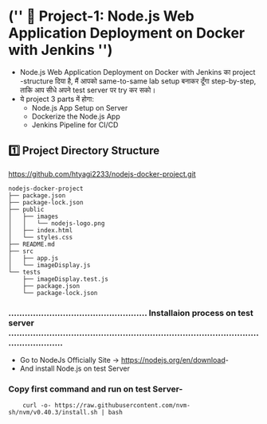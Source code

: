 # ('' 🧪 Project-1: Node.js Web Application Deployment on Docker with Jenkins '')
- Node.js Web Application Deployment on Docker with Jenkins का project -structure दिया है, मैं आपको same-to-same lab setup बनाकर दूँगा step-by-step, ताकि आप सीधे अपने test server पर try कर सको।
- ये project 3 parts में होगा:
	- Node.js App Setup on Server
	- Dockerize the Node.js App
	- Jenkins Pipeline for CI/CD

## 1️⃣ Project Directory Structure
<https://github.com/htyagi2233/nodejs-docker-project.git>

```
nodejs-docker-project
├── package.json
├── package-lock.json
├── public
│   ├── images
│   │   └── nodejs-logo.png
│   ├── index.html
│   └── styles.css
├── README.md
├── src
│   ├── app.js
│   └── imageDisplay.js
└── tests
    ├── imageDisplay.test.js
    ├── package.json
    └── package-lock.json

```
### ................................................... Installaion process on test server ................................................................................................................

- Go to NodeJs Officially Site ->  <https://nodejs.org/en/download>-
- And install Node.js on test Server
	
### Copy first command and run on test Server-
```
	curl -o- https://raw.githubusercontent.com/nvm-sh/nvm/v0.40.3/install.sh | bash
```
	
